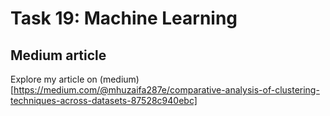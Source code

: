 # Task 19: Machine Learning
## Medium article
 Explore my article on (medium)[https://medium.com/@mhuzaifa287e/comparative-analysis-of-clustering-techniques-across-datasets-87528c940ebc]
